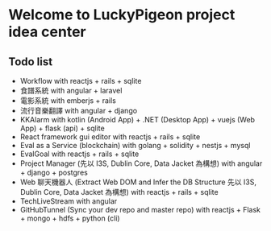 # Welcome to LuckyPigeon project idea center
## Todo list
* Workflow with reactjs + rails + sqlite
* 食譜系統 with angular + laravel
* 電影系統 with emberjs + rails
* 流行音樂翻譯 with angular + django
* KKAlarm with kotlin (Android App) + .NET (Desktop App) + vuejs (Web App) + flask (api) + sqlite
* React framework gui editor with reactjs + rails + sqlite
* Eval as a Service (blockchain) with golang + solidity + nestjs + mysql
* EvalGoal with reactjs + rails + sqlite
* Project Manager (先以 I3S, Dublin Core, Data Jacket 為構想) with angular + django + postgres
* Web 聊天機器人 (Extract Web DOM and Infer the DB Structure 先以 I3S, Dublin Core, Data Jacket 為構想) with reactjs + rails + sqlite
* TechLiveStream with angular
* GitHubTunnel (Sync your dev repo and master repo) with reactjs + Flask + mongo + hdfs + python (cli)

